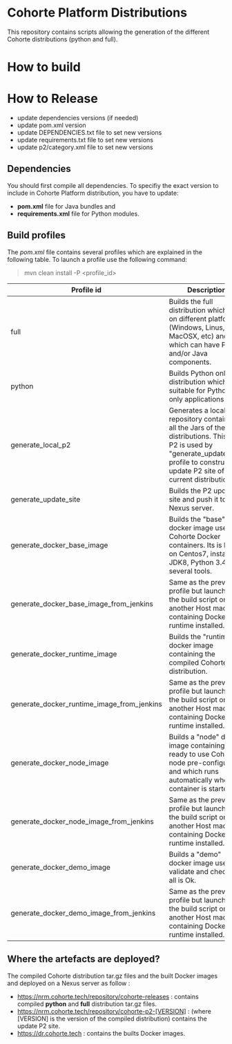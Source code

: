 # Cohorte Platform Distributions

This repository contains scripts allowing the generation of the different Cohorte distributions (python and full).

# How to build

# How to Release

- update dependencies versions (if needed)
- update pom.xml version
- update DEPENDENCIES.txt file to set new versions
- update requirements.txt file to set new versions
- update p2/category.xml file to set new versions

## Dependencies

You should first compile all dependencies.
To specifiy the exact version to include in Cohorte Platform distribution, you have to update:
- **pom.xml** file for Java bundles and
- **requirements.xml** file for Python modules.

## Build profiles

The *pom.xml* file contains several profiles which are explained in the following table. To launch a profile use the following command:

> mvn clean install -P <profile_id>

| Profile id                                 | Description  |
|--------------------------------------------|---|
| full                                       | Builds the full distribution which runs on different platforms (Windows, Linus, MacOSX, etc) and which can have Python and/or Java components.  |
| python                                     | Builds Python only distribution which is suitable for Python only applications |
| generate_local_p2                          | Generates a local P2 repository containing all the Jars of the distributions. This local P2 is used by "generate_update_site" profile to construct the update P2 site of the current distribution.  |
| generate_update_site                       | Builds the P2 update site and push it to Nexus server. |
| generate_docker_base_image                 | Builds the "base" docker image used by Cohorte Docker containers. Its is based on Centos7, installs JDK8, Python 3.4 and several tools.  |
| generate_docker_base_image_from_jenkins    | Same as the previous profile but launches the build script on another Host machine containing Docker runtime installed. |
| generate_docker_runtime_image              | Builds the "runtime" docker image containing the compiled Cohorte distribution. |
| generate_docker_runtime_image_from_jenkins | Same as the previous profile but launches the build script on another Host machine containing Docker runtime installed.  |
| generate_docker_node_image                 | Builds a "node" docker image containing a ready to use Cohorte node pre-configured and which runs automatically when the container is started. |
| generate_docker_node_image_from_jenkins    | Same as the previous profile but launches the build script on another Host machine containing Docker runtime installed.  |
| generate_docker_demo_image                 | Builds a "demo" docker image used to validate and checks if all is Ok. |
| generate_docker_demo_image_from_jenkins    | Same as the previous profile but launches the build script on another Host machine containing Docker runtime installed.  |

## Where the artefacts are deployed?

The compiled Cohorte distribution tar.gz files and the built Docker images and deployed on a Nexus server as follow :

- https://nrm.cohorte.tech/repository/cohorte-releases : contains compiled **python** and **full** distribution tar.gz files.
- https://nrm.cohorte.tech/repository/cohorte-p2-[VERSION] : (where [VERSION] is the version of the compiled distribution) contains the update P2 site.
- https://dr.cohorte.tech : contains the builts Docker images.

